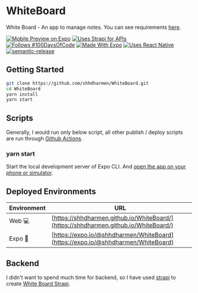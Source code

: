 # WhiteBoard

White Board - An app to manage notes. You can see requirements [here](https://shhdharmen.github.io/100-days-of-react-native/REQUIREMENTS.html).

[![Mobile Preview on Expo](https://img.shields.io/badge/mobile_preview-expo_projects-000020?style=for-the-badge)](https://expo.io/@shhdharmen/WhiteBoard)
[![Uses Strapi for APIs](https://img.shields.io/badge/backend_uses-strapi-darkblue?style=for-the-badge)](https://github.com/shhdharmen/white-board-strapi)
[![Follows #100DaysOfCode](https://img.shields.io/badge/follows-%23100DaysOfCode-success?style=for-the-badge)](https://shhdharmen.github.io/100-days-of-react-native/)
[![Made With Expo](https://img.shields.io/badge/made%20with-expo-lightgray?style=for-the-badge)](https://expo.io/)
[![Uses React Native](https://img.shields.io/badge/uses-react_native-blue?style=for-the-badge)](https://facebook.github.io/react-native/)
[![semantic-release](https://img.shields.io/badge/%20%20%F0%9F%93%A6%F0%9F%9A%80-semantic--release-e10079.svg?style=for-the-badge)](https://github.com/semantic-release/semantic-release)

## Getting Started

```bash
git clone https://github.com/shhdharmen/WhiteBoard.git
cd WhiteBoard
yarn install
yarn start
```

## Scripts

Generally, I would run only below script, all other publish / deploy scripts are run through [Github Actions](.github/workflows/build-deploy.yml).

### yarn start

Start the local development server of Expo CLI. And [open the app on your phone or simulator](https://docs.expo.io/versions/v35.0.0/workflow/up-and-running/#open-the-app-on-your-phone-or).

## Deployed Environments

| Environment    | URL                                                                                  |
| -------------- | ------------------------------------------------------------------------------------ |
| Web :computer: | [https://shhdharmen.github.io/WhiteBoard/](https://shhdharmen.github.io/WhiteBoard/) |
| Expo :iphone:  | [https://expo.io/@shhdharmen/WhiteBoard](https://expo.io/@shhdharmen/WhiteBoard)     |

## Backend

I didn't want to spend much time for backend, so I have used [strapi](strapi.io) to create [White Board Strapi](https://github.com/shhdharmen/white-board-strapi).
